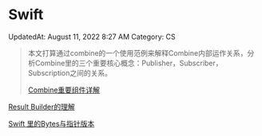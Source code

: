 # Swift

UpdatedAt: August 11, 2022 8:27 AM
Category: CS

> 本文打算通过combine的一个使用范例来解释Combine内部运作关系，分析Combine里的三个重要核心概念：Publisher，Subscriber，Subscription之间的关系。
> 
> 
> [Combine重要组件详解](../../300%20Learning%2085ac233e054e457b9ea0166355f87cb8/312%20Swift%20f3f7435fa56948829718e9373255e683/Combine%E9%87%8D%E8%A6%81%E7%BB%84%E4%BB%B6%E8%AF%A6%E8%A7%A3%20a2d6383ec4d44a7b9f3175eeb5e597f0.md)
> 

[Result Builder的理解](../../300%20Learning%2085ac233e054e457b9ea0166355f87cb8/312%20Swift%20f3f7435fa56948829718e9373255e683/Result%20Builder%E7%9A%84%E7%90%86%E8%A7%A3%20583d6123702c4972b234ec5a483611dc.md)

[Swift 里的Bytes与指针版本 ](../../300%20Learning%2085ac233e054e457b9ea0166355f87cb8/312%20Swift%20f3f7435fa56948829718e9373255e683/Swift%20%E9%87%8C%E7%9A%84Bytes%E4%B8%8E%E6%8C%87%E9%92%88%E7%89%88%E6%9C%AC%20c23a7cb04f1c4ecaab5dd2b491515652.md)